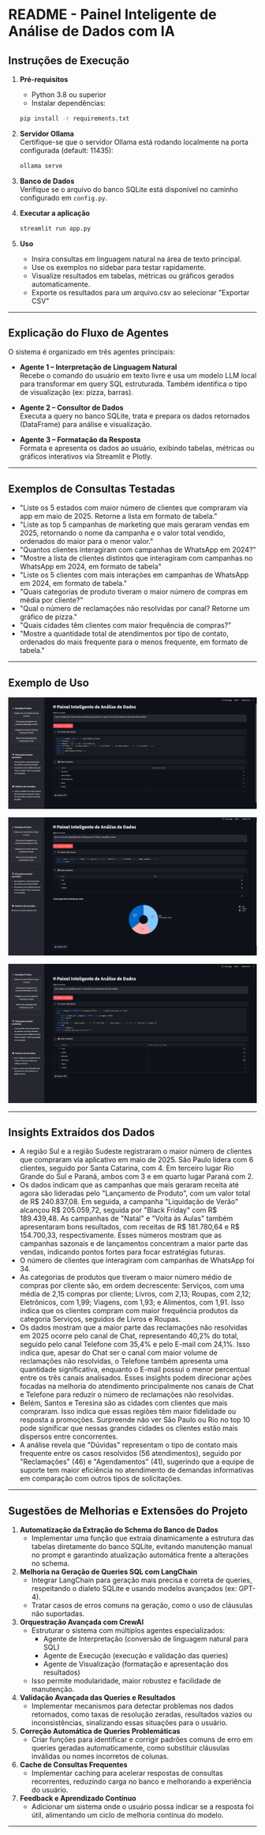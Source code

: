 # README - Painel Inteligente de Análise de Dados com IA

## Instruções de Execução

1. **Pré-requisitos**  
    - Python 3.8 ou superior  
    - Instalar dependências:  
     ```bash
     pip install -r requirements.txt
     ```

2. **Servidor Ollama**  
   Certifique-se que o servidor Ollama está rodando localmente na porta configurada (default: 11435):  
   ```bash
   ollama serve
   ```

3. **Banco de Dados**  
   Verifique se o arquivo do banco SQLite está disponível no caminho configurado em `config.py`.

4. **Executar a aplicação**  
   ```bash
   streamlit run app.py
   ```

5. **Uso**  
   - Insira consultas em linguagem natural na área de texto principal.  
   - Use os exemplos no sidebar para testar rapidamente.  
   - Visualize resultados em tabelas, métricas ou gráficos gerados automaticamente.
   - Exporte os resultados para um arquivo.csv ao selecionar "Exportar CSV"

---

## Explicação do Fluxo de Agentes

O sistema é organizado em três agentes principais:

- **Agente 1 – Interpretação de Linguagem Natural**  
  Recebe o comando do usuário em texto livre e usa um modelo LLM local para transformar em query SQL estruturada. Também identifica o tipo de visualização (ex: pizza, barras).

- **Agente 2 – Consultor de Dados**  
  Executa a query no banco SQLite, trata e prepara os dados retornados (DataFrame) para análise e visualização.

- **Agente 3 – Formatação da Resposta**  
  Formata e apresenta os dados ao usuário, exibindo tabelas, métricas ou gráficos interativos via Streamlit e Plotly.

---

## Exemplos de Consultas Testadas

- "Liste os 5 estados com maior número de clientes que compraram via app em maio de 2025. Retorne a lista em formato de tabela."
- "Liste as top 5 campanhas de marketing que mais geraram vendas em 2025, retornando o nome da campanha e o valor total vendido, ordenados do maior para o menor valor."
- "Quantos clientes interagiram com campanhas de WhatsApp em 2024?"
- "Mostre a lista de clientes distintos que interagiram com campanhas no WhatsApp em 2024, em formato de tabela"
- "Liste os 5 clientes com mais interações em campanhas de WhatsApp em 2024, em formato de tabela."
- "Quais categorias de produto tiveram o maior número de compras em média por cliente?"
- "Qual o número de reclamações não resolvidas por canal? Retorne um gráfico de pizza."
- "Quais cidades têm clientes com maior frequência de compras?"
- "Mostre a quantidade total de atendimentos por tipo de contato, ordenados do mais frequente para o menos frequente, em formato de tabela."

---

## Exemplo de Uso

![Interface e Resultado do Painel](images/interface_resultado.png)

![Interface e Resultado do Painel](images/interface_resultado_pizza.png)

![Interface e Resultado do Painel](images/interface_resultado_media.png)

---

## Insights Extraídos dos Dados

- A região Sul e a região Sudeste registraram o maior número de clientes que compraram via aplicativo em maio de 2025. São Paulo lidera com 6 clientes, seguido por Santa Catarina, com 4. Em terceiro lugar Rio Grande do Sul e Paraná, ambos com 3 e em quarto lugar Paraná com 2.
- Os dados indicam que as campanhas que mais geraram receita até agora são lideradas pelo "Lançamento de Produto", com um valor total de R$ 240.837,08. Em seguida, a campanha "Liquidação de Verão" alcançou R$ 205.059,72, seguida por "Black Friday" com R$ 189.439,48. As campanhas de "Natal" e "Volta às Aulas" também apresentaram bons resultados, com receitas de R$ 181.780,64 e R$ 154.700,33, respectivamente. Esses números mostram que as campanhas sazonais e de lançamentos concentram a maior parte das vendas, indicando pontos fortes para focar estratégias futuras.
- O número de clientes que interagiram com campanhas de WhatsApp foi 34.
- As categorias de produtos que tiveram o maior número médio de compras por cliente são, em ordem decrescente: Serviços, com uma média de 2,15 compras por cliente; Livros, com 2,13; Roupas, com 2,12; Eletrônicos, com 1,99; Viagens, com 1,93; e Alimentos, com 1,91. Isso indica que os clientes compram com maior frequência produtos da categoria Serviços, seguidos de Livros e Roupas.
- Os dados mostram que a maior parte das reclamações não resolvidas em 2025 ocorre pelo canal de Chat, representando 40,2% do total, seguido pelo canal Telefone com 35,4% e pelo E-mail com 24,1%. Isso indica que, apesar do Chat ser o canal com maior volume de reclamações não resolvidas, o Telefone também apresenta uma quantidade significativa, enquanto o E-mail possui o menor percentual entre os três canais analisados. Esses insights podem direcionar ações focadas na melhoria do atendimento principalmente nos canais de Chat e Telefone para reduzir o número de reclamações não resolvidas.
- Belém, Santos e Teresina são as cidades com clientes que mais compraram. Isso indica que essas regiões têm maior fidelidade ou resposta a promoções. Surpreende não ver São Paulo ou Rio no top 10 pode significar que nessas grandes cidades os clientes estão mais dispersos entre concorrentes.
- A análise revela que "Dúvidas" representam o tipo de contato mais frequente entre os casos resolvidos (56 atendimentos), seguido por "Reclamações" (46) e "Agendamentos" (41), sugerindo que a equipe de suporte tem maior eficiência no atendimento de demandas informativas em comparação com outros tipos de solicitações.
---

## Sugestões de Melhorias e Extensões do Projeto

1. **Automatização da Extração do Schema do Banco de Dados**  
   - Implementar uma função que extraia dinamicamente a estrutura das tabelas diretamente do banco SQLite, evitando manutenção manual no prompt e garantindo atualização automática frente a alterações no schema.
2. **Melhoria na Geração de Queries SQL com LangChain**  
   - Integrar LangChain para geração mais precisa e correta de queries, respeitando o dialeto SQLite e usando modelos avançados (ex: GPT-4).  
   - Tratar casos de erros comuns na geração, como o uso de cláusulas não suportadas.
3. **Orquestração Avançada com CrewAI**  
   - Estruturar o sistema com múltiplos agentes especializados:  
     - Agente de Interpretação (conversão de linguagem natural para SQL)  
     - Agente de Execução (execução e validação das queries)  
     - Agente de Visualização (formatação e apresentação dos resultados)  
   - Isso permite modularidade, maior robustez e facilidade de manutenção.
4. **Validação Avançada das Queries e Resultados**  
   - Implementar mecanismos para detectar problemas nos dados retornados, como taxas de resolução zeradas, resultados vazios ou inconsistências, sinalizando essas situações para o usuário.
5. **Correção Automática de Queries Problemáticas**  
   - Criar funções para identificar e corrigir padrões comuns de erro em queries geradas automaticamente, como substituir cláusulas inválidas ou nomes incorretos de colunas.
6. **Cache de Consultas Frequentes**  
   - Implementar caching para acelerar respostas de consultas recorrentes, reduzindo carga no banco e melhorando a experiência do usuário.
7. **Feedback e Aprendizado Contínuo**  
   - Adicionar um sistema onde o usuário possa indicar se a resposta foi útil, alimentando um ciclo de melhoria contínua do modelo.

---

